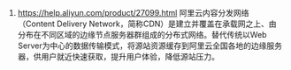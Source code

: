 1. https://help.aliyun.com/product/27099.html
阿里云内容分发网络（Content Delivery Network，简称CDN）是建立并覆盖在承载网之上、由分布在不同区域的边缘节点服务器群组成的分布式网络。替代传统以Web Server为中心的数据传输模式，将源站资源缓存到阿里云全国各地的边缘服务器，供用户就近快速获取，提升用户体验，降低源站压力。
